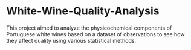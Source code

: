 # White-Wine-Quality-Analysis
This project aimed to analyze the physicochemical components of Portuguese white wines based on a dataset of observations to see how they affect quality using various statistical methods. 
